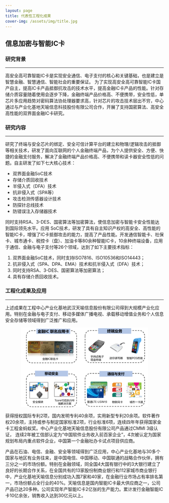 ```yaml
---
layout: page
title: 代表性工程化成果
cover-img: /assets/img/title.jpg
---
```

<!--
 * @Author: Conghao Wong
 * @Date: 2023-03-08 19:13:03
 * @LastEditors: shuoye
 * @LastEditTime: 2023-03-24 10:47:21
 * @Description: file content
 * @Github: https://cocoon2wong.github.io
 * Copyright 2023 Conghao Wong, All Rights Reserved.
-->


## 信息加密与智能IC卡

### 研究背景

---

高安全高可靠智能IC卡是实现安全通信、电子支付的核心和关键基础，也是建立是智慧金融、智慧通信、智能社会的重要保证。 为了实现高安全高可靠智能IC卡国产自主，提高IC卡产品抵御抗攻击的技术水平，提高金融IC卡产品的性能。针对存储介质容量随着使用会逐步下降，金融终端产品价格高、不便携带，安全性低，单芯片多应用趋势对密码算法协处理器要求高，针对芯片的攻击技术层出不穷，中心通过与产业化基地天喻信息科技股份有限公司合作，开展了支持国密算法、高安全高性能的双界面金融IC卡研究。

### 研究内容

---

研究了终端与安全芯片的绑定、安全可信计算平台的建立和物理/逻辑攻击的抵御等相关技术，研发了面向互联网的个人金融终端产品，为个人提供安全、方便、快捷的金融支付服务，解决了金融终端产品价格高、不便携带和读卡器安全性低的问题。自主研发了如下七大核心技术：

- 双界面金融SoC技术
- 存储介质回收技术
- 半侵入式（DFA）技术
- 抗非侵入式（SPA等）
- 攻击检测传感器设计技术
- 防探针总线技术
- 防错误注入存储器技术

同时支持RSA、3-DES、国密算法等加密算法，使信息加密与智能卡安全性能达到国际领先水平。应用 SoC技术，研发了具有自主知识产权的高安全、高性能的智能IC卡，增强了IC卡抵御攻击的能力，提高了产品性能。开发通信智能卡、社保卡、城市通卡、税控卡（盘）、加油卡等80余种智能IC卡，10余种终端设备，应用于通信、金融与电子支付等26个领域，达到了如下主要技术指标：

1. 双界面金融SoC技术，同时支持ISO7816、ISO10536和ISO14443；
2. 抗非侵入式（SPA、DPA、EMA）技术和抗半侵入式（DFA）技术；
3. 同时支持RSA、3-DES、国密算法等加密算法；
4. 具有存储介质回收技术。

### 工程化成果及应用

---

上述成果在工程中心产业化基地武汉天喻信息股份有限公司得到大规模产业化应用。特别在金融与电子支付、移动多媒体广播电视、承载移动增值业务和个人信息安全存储等领域得到广泛推广和应用。

<div style="text-align: center;">
    <img style="width: 80%;" src="/assets/img/industry/5/5-0.png">
</div>

获得授权国际专利2项，国内发明专利40余项，实用新型专利20余项。软件著作权20余项，主持或参与制定国家标准2项，行业标准6项，连续四年年获得国家金卡工程金蚂蚁奖。中心产业化基地天喻信息股份有限公司产品通过CMMI 3级认证， 连续2年被工信部认定为“中国软件业务收入前百家企业”，4次被认定为国家规划布局内重点软件企业，中国第一个金融社办卡试点项目供应商。

产品在石油、电信、金融、安全等领域得到广泛应用，中心产业化基地与30多个国家与地区有业务往来，是中国电信、中国移动、中国联通的战略合作伙伴，拥有三分之一的市场份额。特别在金融领域，同全国4大国有银行中的3大银行建立了良好的长期合作关系，在全国共有的13家股份制商业银行和112家城市商业银行中，产业化基地天喻信息分别成功入围7家和40家，在金融行业市场占有率排名第一，市场份额占全行业的40%。天喻信息是国内智能IC卡最大供应商之一，公司产品已达20多种。公司实现年产智能IC卡2亿张的生产能力。累计发行金融智能IC卡10亿余张，销售收入达到30亿元以上。



